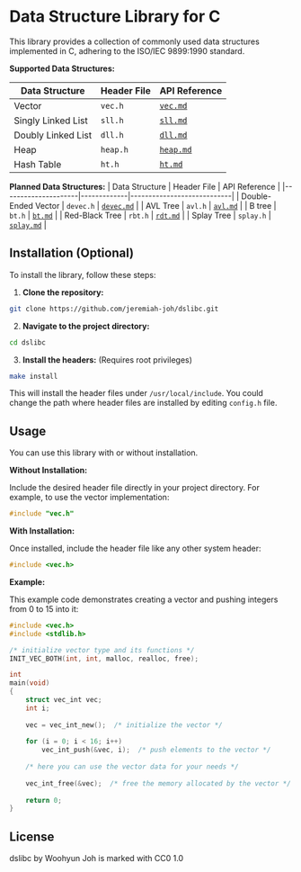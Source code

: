 Data Structure Library for C
============================

This library provides a collection of commonly used data structures implemented
in C, adhering to the ISO/IEC 9899:1990 standard.

**Supported Data Structures:**

| Data Structure     | Header File | API Reference            |
|--------------------|-------------|--------------------------|
| Vector             | `vec.h`     | [`vec.md`](doc/vec.md)   |
| Singly Linked List | `sll.h`     | [`sll.md`](doc/sll.md)   |
| Doubly Linked List | `dll.h`     | [`dll.md`](doc/dll.md)   |
| Heap               | `heap.h`    | [`heap.md`](doc/heap.md) |
| Hash Table         | `ht.h`      | [`ht.md`](doc/ht.md)     |

**Planned Data Structures:**
| Data Structure      | Header File | API Reference              |
|---------------------|-------------|----------------------------|
| Double-Ended Vector | `devec.h`   | [`devec.md`](doc/vec.md)   |
| AVL Tree            | `avl.h`     | [`avl.md`](doc/avl.md)     |
| B tree              | `bt.h`      | [`bt.md`](doc/bt.md)       |
| Red-Black Tree      | `rbt.h`     | [`rdt.md`](doc/rbt.md)     |
| Splay Tree          | `splay.h`   | [`splay.md`](doc/splay.md) |

Installation (Optional)
-----------------------

To install the library, follow these steps:

1.  **Clone the repository:**

```sh
git clone https://github.com/jeremiah-joh/dslibc.git
```

2.  **Navigate to the project directory:**

```sh
cd dslibc
```

3.  **Install the headers:** (Requires root privileges)

```sh
make install
```

This will install the header files under `/usr/local/include`.
You could change the path where header files are installed by editing `config.h`
file.

Usage
-----

You can use this library with or without installation.

**Without Installation:**

Include the desired header file directly in your project directory.
For example, to use the vector implementation:

```c
#include "vec.h"
```

**With Installation:**

Once installed, include the header file like any other system header:

```c
#include <vec.h>
```

**Example:**

This example code demonstrates creating a vector and pushing integers from 0 to
15 into it:

```c
#include <vec.h>
#include <stdlib.h>

/* initialize vector type and its functions */
INIT_VEC_BOTH(int, int, malloc, realloc, free);

int
main(void)
{
    struct vec_int vec;
    int i;
    
    vec = vec_int_new();  /* initialize the vector */
    
    for (i = 0; i < 16; i++)
        vec_int_push(&vec, i);  /* push elements to the vector */
    
    /* here you can use the vector data for your needs */
    
    vec_int_free(&vec);  /* free the memory allocated by the vector */
    
    return 0;
}
```

License
-------

dslibc by Woohyun Joh is marked with CC0 1.0
